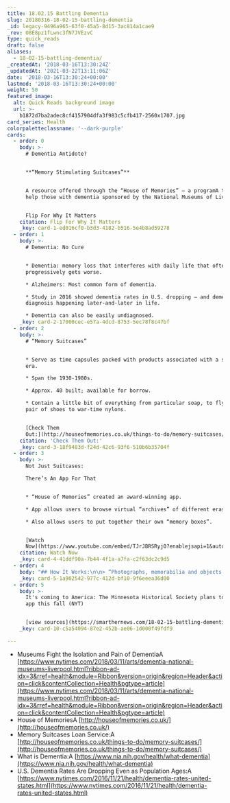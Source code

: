 ```yaml
---
title: 18.02.15 Battling Dementia
slug: 20180316-18-02-15-battling-dementia
_id: legacy-9496a965-63f0-45a5-8d15-3ac814a1cae9
_rev: O8E8pz1fLwnc3fN7JVEzvC
type: quick_reads
draft: false
aliases:
  - 18-02-15-battling-dementia/
_createdAt: '2018-03-16T13:30:24Z'
_updatedAt: '2021-03-22T13:11:06Z'
date: '2018-03-16T13:30:24+00:00'
lastmod: '2018-03-16T13:30:24+00:00'
weight: 50
featured_image:
  alt: Quick Reads background image
  url: >-
    b1872d7ba2adec8cf4157904dfa3f983c5cfb417-2560x1707.jpg
card_series: Health
colorpaletteclassname: '--dark-purple'
cards:
  - order: 0
    body: >-
      # Dementia Antidote?


      **“Memory Stimulating Suitcases”**


      A resource offered through the “House of Memories” – a programA to try to
      help those with dementia sponsored by the National Museums of Liverpool.


      Flip For Why It Matters
    citation: Flip For Why It Matters
    _key: card-1-ed016cf0-b3d3-4182-b516-5e4b8ad59278
  - order: 1
    body: >-
      # Dementia: No Cure


      * Dementia: memory loss that interferes with daily life that often
      progressively gets worse.

      * Alzheimers: Most common form of dementia.

      * Study in 2016 showed dementia rates in U.S. dropping – and dementia
      diagnosis happening later-and-later in life.

      * Dementia can also be easily undiagnosed.
    _key: card-2-17000cec-e57a-4dcd-8753-5ec78f8c47bf
  - order: 2
    body: >-
      # “Memory Suitcases”


      * Serve as time capsules packed with products associated with a specific
      era.

      * Span the 1930-1980s.

      * Approx. 40 built; available for borrow.

      * Contain a little bit of everything from particular soap, to flyers, a
      pair of shoes to war-time nylons.


      [Check Them
      Out:](http://houseofmemories.co.uk/things-to-do/memory-suitcases/)
    citation: 'Check Them Out:'
    _key: card-3-18f9483d-f24d-42c6-93f6-510b6b35704f
  - order: 3
    body: >-
      Not Just Suitcases:  

      There’s An App For That


      * “House of Memories” created an award-winning app.

      * App allows users to browse virtual “archives” of different eras.

      * Also allows users to put together their own “memory boxes”.


      [Watch
      Now](https://www.youtube.com/embed/TJrJBRSRyj0?enablejsapi=1&autoplay=1&rel=0)
    citation: Watch Now
    _key: card-4-41ddf90a-7b44-4f1a-a7fa-c2f63dc2c9d5
  - order: 4
    body: "## How It Works:\n\n> “Photographs, memorabilia and objects a\x14 be they the actual items or images of them on apps a\x14 help rekindle memories in people with dementia and lead them to start conversations.”  \n  \n  \n  \nMuseums Fight the Isolation and Pain of Dementia, NYT, Mar. 11, 2018"
    _key: card-5-1a902542-977c-412d-bf10-9f6eeea36d00
  - order: 5
    body: >-
      It's coming to America: The Minnesota Historical Society plans to offer an
      app this fall (NYT)


      [view sources](https://smarthernews.com/18-02-15-battling-dementia/)
    _key: card-10-c5a54094-87e2-452b-ae06-1d000f49fdf9

---
```

* Museums Fight the Isolation and Pain of DementiaA [https://www.nytimes.com/2018/03/11/arts/dementia-national-museums-liverpool.html?ribbon-ad-idx=3&rref=health&module=Ribbon&version=origin&region=Header&action=click&contentCollection=Health&pgtype=article](https://www.nytimes.com/2018/03/11/arts/dementia-national-museums-liverpool.html?ribbon-ad-idx=3&rref=health&module=Ribbon&version=origin&region=Header&action=click&contentCollection=Health&pgtype=article)
* House of MemoriesA [http://houseofmemories.co.uk/](http://houseofmemories.co.uk/)
* Memory Suitcases Loan Service:A [http://houseofmemories.co.uk/things-to-do/memory-suitcases/](http://houseofmemories.co.uk/things-to-do/memory-suitcases/)
* What is Dementia:A [https://www.nia.nih.gov/health/what-dementia](https://www.nia.nih.gov/health/what-dementia)
* U.S. Dementia Rates Are Dropping Even as Population Ages:A [https://www.nytimes.com/2016/11/21/health/dementia-rates-united-states.html](https://www.nytimes.com/2016/11/21/health/dementia-rates-united-states.html)